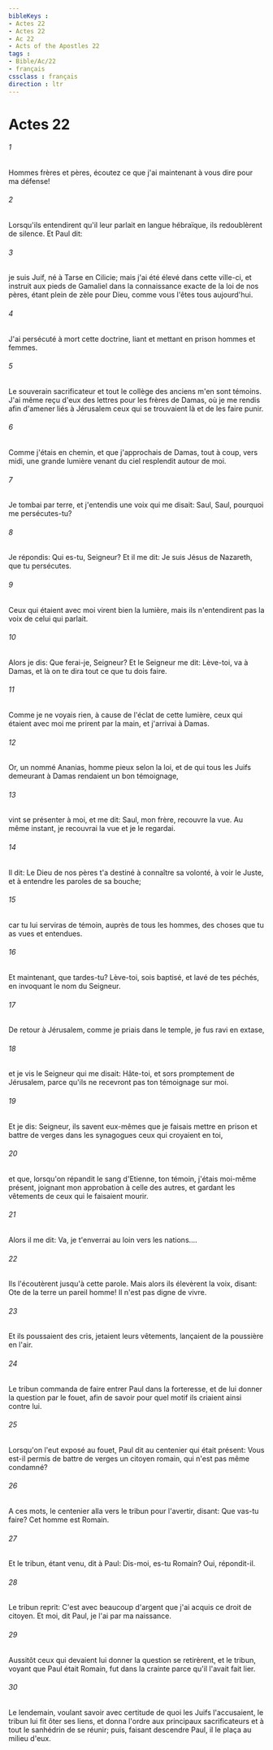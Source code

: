 ```yaml
---
bibleKeys : 
- Actes 22
- Actes 22
- Ac 22
- Acts of the Apostles 22
tags : 
- Bible/Ac/22
- français
cssclass : français
direction : ltr
---
```


# Actes 22

###### 1
Hommes frères et pères, écoutez ce que j'ai maintenant à vous dire pour ma défense!
###### 2
Lorsqu'ils entendirent qu'il leur parlait en langue hébraïque, ils redoublèrent de silence. Et Paul dit:
###### 3
je suis Juif, né à Tarse en Cilicie; mais j'ai été élevé dans cette ville-ci, et instruit aux pieds de Gamaliel dans la connaissance exacte de la loi de nos pères, étant plein de zèle pour Dieu, comme vous l'êtes tous aujourd'hui.
###### 4
J'ai persécuté à mort cette doctrine, liant et mettant en prison hommes et femmes.
###### 5
Le souverain sacrificateur et tout le collège des anciens m'en sont témoins. J'ai même reçu d'eux des lettres pour les frères de Damas, où je me rendis afin d'amener liés à Jérusalem ceux qui se trouvaient là et de les faire punir.
###### 6
Comme j'étais en chemin, et que j'approchais de Damas, tout à coup, vers midi, une grande lumière venant du ciel resplendit autour de moi.
###### 7
Je tombai par terre, et j'entendis une voix qui me disait: Saul, Saul, pourquoi me persécutes-tu?
###### 8
Je répondis: Qui es-tu, Seigneur? Et il me dit: Je suis Jésus de Nazareth, que tu persécutes.
###### 9
Ceux qui étaient avec moi virent bien la lumière, mais ils n'entendirent pas la voix de celui qui parlait.
###### 10
Alors je dis: Que ferai-je, Seigneur? Et le Seigneur me dit: Lève-toi, va à Damas, et là on te dira tout ce que tu dois faire.
###### 11
Comme je ne voyais rien, à cause de l'éclat de cette lumière, ceux qui étaient avec moi me prirent par la main, et j'arrivai à Damas.
###### 12
Or, un nommé Ananias, homme pieux selon la loi, et de qui tous les Juifs demeurant à Damas rendaient un bon témoignage,
###### 13
vint se présenter à moi, et me dit: Saul, mon frère, recouvre la vue. Au même instant, je recouvrai la vue et je le regardai.
###### 14
Il dit: Le Dieu de nos pères t'a destiné à connaître sa volonté, à voir le Juste, et à entendre les paroles de sa bouche;
###### 15
car tu lui serviras de témoin, auprès de tous les hommes, des choses que tu as vues et entendues.
###### 16
Et maintenant, que tardes-tu? Lève-toi, sois baptisé, et lavé de tes péchés, en invoquant le nom du Seigneur.
###### 17
De retour à Jérusalem, comme je priais dans le temple, je fus ravi en extase,
###### 18
et je vis le Seigneur qui me disait: Hâte-toi, et sors promptement de Jérusalem, parce qu'ils ne recevront pas ton témoignage sur moi.
###### 19
Et je dis: Seigneur, ils savent eux-mêmes que je faisais mettre en prison et battre de verges dans les synagogues ceux qui croyaient en toi,
###### 20
et que, lorsqu'on répandit le sang d'Etienne, ton témoin, j'étais moi-même présent, joignant mon approbation à celle des autres, et gardant les vêtements de ceux qui le faisaient mourir.
###### 21
Alors il me dit: Va, je t'enverrai au loin vers les nations....
###### 22
Ils l'écoutèrent jusqu'à cette parole. Mais alors ils élevèrent la voix, disant: Ote de la terre un pareil homme! Il n'est pas digne de vivre.
###### 23
Et ils poussaient des cris, jetaient leurs vêtements, lançaient de la poussière en l'air.
###### 24
Le tribun commanda de faire entrer Paul dans la forteresse, et de lui donner la question par le fouet, afin de savoir pour quel motif ils criaient ainsi contre lui.
###### 25
Lorsqu'on l'eut exposé au fouet, Paul dit au centenier qui était présent: Vous est-il permis de battre de verges un citoyen romain, qui n'est pas même condamné?
###### 26
A ces mots, le centenier alla vers le tribun pour l'avertir, disant: Que vas-tu faire? Cet homme est Romain.
###### 27
Et le tribun, étant venu, dit à Paul: Dis-moi, es-tu Romain? Oui, répondit-il.
###### 28
Le tribun reprit: C'est avec beaucoup d'argent que j'ai acquis ce droit de citoyen. Et moi, dit Paul, je l'ai par ma naissance.
###### 29
Aussitôt ceux qui devaient lui donner la question se retirèrent, et le tribun, voyant que Paul était Romain, fut dans la crainte parce qu'il l'avait fait lier.
###### 30
Le lendemain, voulant savoir avec certitude de quoi les Juifs l'accusaient, le tribun lui fit ôter ses liens, et donna l'ordre aux principaux sacrificateurs et à tout le sanhédrin de se réunir; puis, faisant descendre Paul, il le plaça au milieu d'eux.
